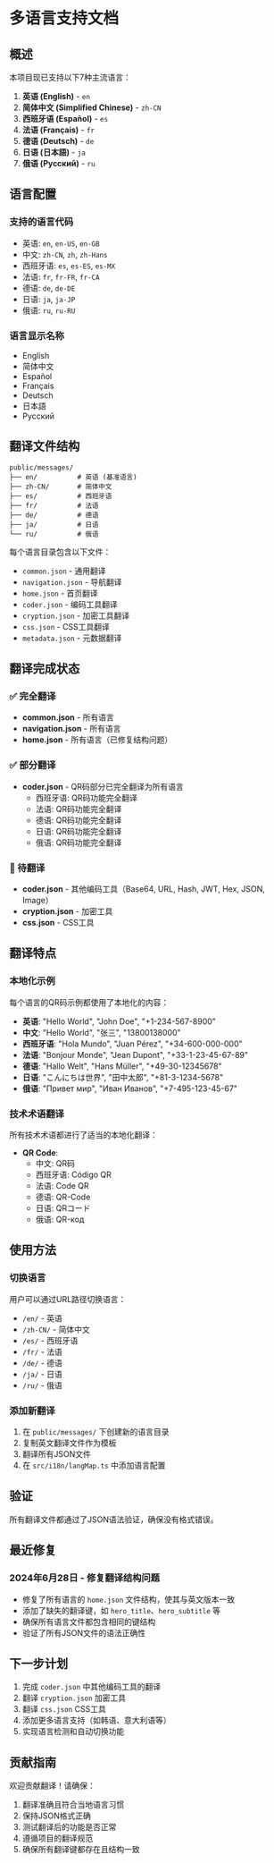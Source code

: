 # 多语言支持文档

## 概述

本项目现已支持以下7种主流语言：

1. **英语 (English)** - `en`
2. **简体中文 (Simplified Chinese)** - `zh-CN`
3. **西班牙语 (Español)** - `es`
4. **法语 (Français)** - `fr`
5. **德语 (Deutsch)** - `de`
6. **日语 (日本語)** - `ja`
7. **俄语 (Русский)** - `ru`

## 语言配置

### 支持的语言代码
- 英语: `en`, `en-US`, `en-GB`
- 中文: `zh-CN`, `zh`, `zh-Hans`
- 西班牙语: `es`, `es-ES`, `es-MX`
- 法语: `fr`, `fr-FR`, `fr-CA`
- 德语: `de`, `de-DE`
- 日语: `ja`, `ja-JP`
- 俄语: `ru`, `ru-RU`

### 语言显示名称
- English
- 简体中文
- Español
- Français
- Deutsch
- 日本語
- Русский

## 翻译文件结构

```
public/messages/
├── en/          # 英语 (基准语言)
├── zh-CN/       # 简体中文
├── es/          # 西班牙语
├── fr/          # 法语
├── de/          # 德语
├── ja/          # 日语
└── ru/          # 俄语
```

每个语言目录包含以下文件：
- `common.json` - 通用翻译
- `navigation.json` - 导航翻译
- `home.json` - 首页翻译
- `coder.json` - 编码工具翻译
- `cryption.json` - 加密工具翻译
- `css.json` - CSS工具翻译
- `metadata.json` - 元数据翻译

## 翻译完成状态

### ✅ 完全翻译
- **common.json** - 所有语言
- **navigation.json** - 所有语言
- **home.json** - 所有语言（已修复结构问题）

### ✅ 部分翻译
- **coder.json** - QR码部分已完全翻译为所有语言
  - 西班牙语: QR码功能完全翻译
  - 法语: QR码功能完全翻译
  - 德语: QR码功能完全翻译
  - 日语: QR码功能完全翻译
  - 俄语: QR码功能完全翻译

### 🔄 待翻译
- **coder.json** - 其他编码工具（Base64, URL, Hash, JWT, Hex, JSON, Image）
- **cryption.json** - 加密工具
- **css.json** - CSS工具

## 翻译特点

### 本地化示例
每个语言的QR码示例都使用了本地化的内容：

- **英语**: "Hello World", "John Doe", "+1-234-567-8900"
- **中文**: "Hello World", "张三", "13800138000"
- **西班牙语**: "Hola Mundo", "Juan Pérez", "+34-600-000-000"
- **法语**: "Bonjour Monde", "Jean Dupont", "+33-1-23-45-67-89"
- **德语**: "Hallo Welt", "Hans Müller", "+49-30-12345678"
- **日语**: "こんにちは世界", "田中太郎", "+81-3-1234-5678"
- **俄语**: "Привет мир", "Иван Иванов", "+7-495-123-45-67"

### 技术术语翻译
所有技术术语都进行了适当的本地化翻译：

- **QR Code**: 
  - 中文: QR码
  - 西班牙语: Código QR
  - 法语: Code QR
  - 德语: QR-Code
  - 日语: QRコード
  - 俄语: QR-код

## 使用方法

### 切换语言
用户可以通过URL路径切换语言：
- `/en/` - 英语
- `/zh-CN/` - 简体中文
- `/es/` - 西班牙语
- `/fr/` - 法语
- `/de/` - 德语
- `/ja/` - 日语
- `/ru/` - 俄语

### 添加新翻译
1. 在 `public/messages/` 下创建新的语言目录
2. 复制英文翻译文件作为模板
3. 翻译所有JSON文件
4. 在 `src/i18n/langMap.ts` 中添加语言配置

## 验证

所有翻译文件都通过了JSON语法验证，确保没有格式错误。

## 最近修复

### 2024年6月28日 - 修复翻译结构问题
- 修复了所有语言的 `home.json` 文件结构，使其与英文版本一致
- 添加了缺失的翻译键，如 `hero_title`、`hero_subtitle` 等
- 确保所有语言文件都包含相同的键结构
- 验证了所有JSON文件的语法正确性

## 下一步计划

1. 完成 `coder.json` 中其他编码工具的翻译
2. 翻译 `cryption.json` 加密工具
3. 翻译 `css.json` CSS工具
4. 添加更多语言支持（如韩语、意大利语等）
5. 实现语言检测和自动切换功能

## 贡献指南

欢迎贡献翻译！请确保：
1. 翻译准确且符合当地语言习惯
2. 保持JSON格式正确
3. 测试翻译后的功能是否正常
4. 遵循项目的翻译规范
5. 确保所有翻译键都存在且结构一致 